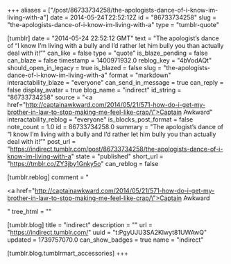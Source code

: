 +++
aliases = ["/post/86733734258/the-apologists-dance-of-i-know-im-living-with-a"]
date = 2014-05-24T22:52:12Z
id = "86733734258"
slug = "the-apologists-dance-of-i-know-im-living-with-a"
type = "tumblr-quote"

[tumblr]
date = "2014-05-24 22:52:12 GMT"
text = "The apologist’s dance of “I know I’m living with a bully and I’d rather let him bully you than actually deal with it!”"
can_like = false
type = "quote"
is_blaze_pending = false
can_blaze = false
timestamp = 1400971932.0
reblog_key = "4bVodAQt"
should_open_in_legacy = true
is_blazed = false
slug = "the-apologists-dance-of-i-know-im-living-with-a"
format = "markdown"
interactability_blaze = "everyone"
can_send_in_message = true
can_reply = false
display_avatar = true
blog_name = "indirect"
id_string = "86733734258"
source = "<a href=\"http://captainawkward.com/2014/05/21/571-how-do-i-get-my-brother-in-law-to-stop-making-me-feel-like-crap/\">Captain Awkward</a>"
interactability_reblog = "everyone"
is_blocks_post_format = false
note_count = 1.0
id = 86733734258.0
summary = "The apologist’s dance of “I know I’m living with a bully and I’d rather let him bully you than actually deal with it!”"
post_url = "https://indirect.tumblr.com/post/86733734258/the-apologists-dance-of-i-know-im-living-with-a"
state = "published"
short_url = "https://tmblr.co/ZY3jby1Gnky5o"
can_reblog = false

[tumblr.reblog]
comment = "<p><a href=\"http://captainawkward.com/2014/05/21/571-how-do-i-get-my-brother-in-law-to-stop-making-me-feel-like-crap/\">Captain Awkward</a></p>"
tree_html = ""

[tumblr.blog]
title = "indirect"
description = ""
url = "https://indirect.tumblr.com/"
uuid = "t:PgyUJU3SA2Klwyt81UWAwQ"
updated = 1739757070.0
can_show_badges = true
name = "indirect"

[tumblr.blog.tumblrmart_accessories]
+++

